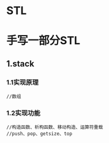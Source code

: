 # STL
# 手写一部分STL

## 1.stack

### 1.1实现原理

```
//数组
```

### 1.2实现功能

```
//构造函数、析构函数、移动构造、运算符重载
//push、pop、getsize、top
```
